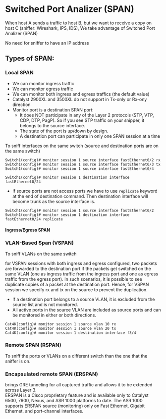 # Switched Port Analizer (SPAN)
When host A sends a traffic to host B, but we want to receive a copy on host C
(sniffer: Wireshark, IPS, IDS), We take advantage of Switched Port Analizer (SPAN)

No need for sniffer to have an IP address

## Types of SPAN:

### Local SPAN
* We can monitor ingress traffic
* We can monitor egress traffic
* We can monitor both ingress and egress traffics (the default value)
* Catalyst 2900XL and 3500XL do not support in Tx-only or Rx-ony direction
* Monitor port is a destination SPAN port:
  * It does NOT participate in any of the Layer 2 protocols
(STP, VTP, CDP, DTP, PagP). So if you see STP traffic on your snipper, it belongs to the source
interface.
  * The state of the port is up/down by design.
  * A destination port can participate in only one SPAN session at a time


To sniff interfaces on the same switch (source and destination ports are on the same switch)
```
Switch1(config)# monitor session 1 source interface fastEthernet0/2 rx
Switch1(config)# monitor session 1 source interface fastEthernet0/3 tx
Switch1(config)# monitor session 1 source interface fastEthernet0/4 

Switch1(config)# monitor session 1 destination interface fastEthernet0/24
```
* If source ports are not access ports we have to use `replicate` keyword at the end of destination
command. Then destination interface will become trunk as the source interface is.  
```
Switch1(config)# monitor session 1 source interface fastEthernet0/2
Switch1(config)# monitor session 1 destination interface fastEthernet0/24 replicate
```
#### Ingress/Egress SPAN


### VLAN-Based Span (VSPAN)
To sniff VLANs on the same switch

for VSPAN sessions with both ingress and egress configured, two packets are forwarded to
the destination port if the packets get switched on the same VLAN (one as ingress traffic
from the ingress port and one as egress traffic from the egress port). In such scenarios,
it is possible to see duplicate copies of a packet at the destination port.
Hence, for VSPAN session we specify rx and tx on the source to prevent the duplication.

* If a destination port belongs to a source VLAN, it is excluded from the source list and
is not monitored.
* All active ports in the source VLAN are included as source ports and can be monitored in
either or both directions.

```
Cat4K(config)# monitor session 1 source vlan 10 rx
Cat4K(config)# monitor session 1 source vlan 20 tx
Cat4K(config)# monitor session 1 destination interface f3/4
```
### Remote SPAN (RSPAN)
To sniff the ports or VLANs on a different switch than the one that the sniffer is on.

### Encapsulated remote SPAN (ERSPAN)
brings GRE tunneling for all captured traffic and allows it to be extended across Layer 3.  
ERSPAN is a Cisco proprietary feature and is available only to Catalyst 6500, 7600, Nexus,
and ASR 1000 platforms to date. The ASR 1000 supports ERSPAN source (monitoring) only on
Fast Ethernet, Gigabit Ethernet, and port-channel interfaces.